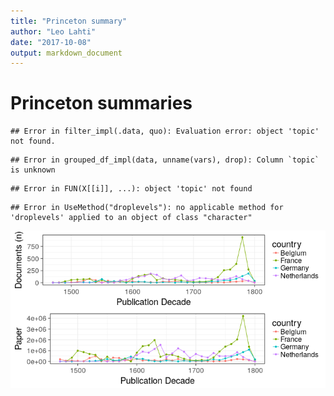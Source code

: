 ```yaml
---
title: "Princeton summary"
author: "Leo Lahti"
date: "2017-10-08"
output: markdown_document
---
```


# Princeton summaries




```
## Error in filter_impl(.data, quo): Evaluation error: object 'topic' not found.
```

```
## Error in grouped_df_impl(data, unname(vars), drop): Column `topic` is unknown
```

```
## Error in FUN(X[[i]], ...): object 'topic' not found
```



```
## Error in UseMethod("droplevels"): no applicable method for 'droplevels' applied to an object of class "character"
```

![plot of chunk princeton2](figure/princeton2-1.png)


